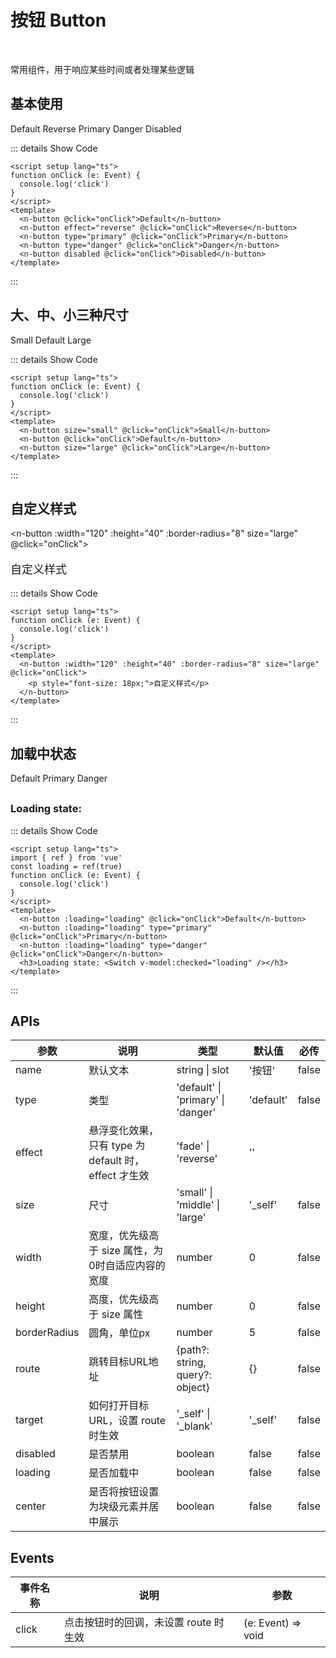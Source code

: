 # 按钮 Button

<br>
<p>常用组件，用于响应某些时间或者处理某些逻辑</p>


## 基本使用

<div :class="$style['m-flex']">
  <n-button @click="onClick">Default</n-button>
  <n-button effect="reverse" @click="onClick">Reverse</n-button>
  <n-button type="primary" @click="onClick">Primary</n-button>
  <n-button type="danger" @click="onClick">Danger</n-button>
  <n-button disabled @click="onClick">Disabled</n-button>
</div>

::: details Show Code

```vue
<script setup lang="ts">
function onClick (e: Event) {
  console.log('click')
}
</script>
<template>
  <n-button @click="onClick">Default</n-button>
  <n-button effect="reverse" @click="onClick">Reverse</n-button>
  <n-button type="primary" @click="onClick">Primary</n-button>
  <n-button type="danger" @click="onClick">Danger</n-button>
  <n-button disabled @click="onClick">Disabled</n-button>
</template>

```

:::

## 大、中、小三种尺寸

<div :class="$style['m-flex']">
  <n-button size="small" @click="onClick">Small</n-button>
  <n-button @click="onClick">Default</n-button>
  <n-button size="large" @click="onClick">Large</n-button>
</div>

::: details Show Code

```vue
<script setup lang="ts">
function onClick (e: Event) {
  console.log('click')
}
</script>
<template>
  <n-button size="small" @click="onClick">Small</n-button>
  <n-button @click="onClick">Default</n-button>
  <n-button size="large" @click="onClick">Large</n-button>
</template>

```

:::

## 自定义样式

<n-button :width="120" :height="40" :border-radius="8" size="large" @click="onClick">
  <p style="font-size: 18px;">自定义样式</p>
</n-button>

::: details Show Code

```vue
<script setup lang="ts">
function onClick (e: Event) {
  console.log('click')
}
</script>
<template>
  <n-button :width="120" :height="40" :border-radius="8" size="large" @click="onClick">
    <p style="font-size: 18px;">自定义样式</p>
  </n-button>
</template>

```

:::

## 加载中状态

<div :class="$style['m-flex']">
  <n-button :loading="loading" @click="onClick">Default</n-button>
  <n-button :loading="loading" type="primary" @click="onClick">Primary</n-button>
  <n-button :loading="loading" type="danger" @click="onClick">Danger</n-button>
</div>
<div :class="$style['m-flex']" style="margin-top: 30px;">
  <h3 :class="$style['u-h3']">Loading state: </h3>
  <Switch v-model:checked="loading" />
</div>

::: details Show Code

```vue
<script setup lang="ts">
import { ref } from 'vue'
const loading = ref(true)
function onClick (e: Event) {
  console.log('click')
}
</script>
<template>
  <n-button :loading="loading" @click="onClick">Default</n-button>
  <n-button :loading="loading" type="primary" @click="onClick">Primary</n-button>
  <n-button :loading="loading" type="danger" @click="onClick">Danger</n-button>
  <h3>Loading state: <Switch v-model:checked="loading" /></h3>
</template>

```

:::

<style module>
.m-flex {
  display: flex;
  flex-wrap: wrap;
  gap: 12px;
  align-items: center;
}
.u-h3 {
  margin-top: 0 !important;
}
</style>

## APIs

参数 | 说明 | 类型 | 默认值 | 必传
-- | -- | -- | -- | --
name | 默认文本 | string &#124; slot | '按钮' | false
type | 类型 | 'default' &#124; 'primary' &#124; 'danger' | 'default' | false
effect | 悬浮变化效果，只有 type 为 default 时，effect 才生效 | 'fade' &#124; 'reverse' | ''
size | 尺寸 | 'small' &#124; 'middle' &#124; 'large' | '_self' | false
width | 宽度，优先级高于 size 属性，为0时自适应内容的宽度 | number | 0 | false
height | 高度，优先级高于 size 属性 | number | 0 | false
borderRadius | 圆角，单位px | number | 5 | false
route | 跳转目标URL地址 | {path?: string&#44; query?: object} | {} | false
target | 如何打开目标URL，设置 route 时生效 | '_self' &#124; '_blank' | '_self' | false
disabled | 是否禁用 | boolean | false | false
loading | 是否加载中 | boolean | false | false
center | 是否将按钮设置为块级元素并居中展示 | boolean | false | false

## Events

事件名称 | 说明 | 参数
-- | -- | --
click | 点击按钮时的回调，未设置 route 时生效 | (e: Event) => void
